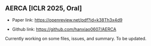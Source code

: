 ## AERCA [ICLR 2025, Oral]
- Paper link: https://openreview.net/pdf?id=k38Th3x4d9

- Github link: https://github.com/hanxiao0607/AERCA

Currently working on some files, issues, and summary. To be updated.